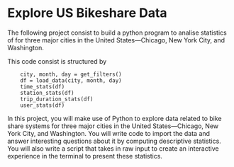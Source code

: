 # Explore US Bikeshare Data

The following project consist to build a python program to analise statistics of for three major cities in the United States—Chicago, New York City, and Washington.

This code consist is structured by 

        city, month, day = get_filters()
        df = load_data(city, month, day)
        time_stats(df)
        station_stats(df)
        trip_duration_stats(df)
        user_stats(df)


In this project, you will make use of Python to explore data related to bike share systems for three major cities in the United States—Chicago, New York City, and Washington. You will write code to import the data and answer interesting questions about it by computing descriptive statistics. You will also write a script that takes in raw input to create an interactive experience in the terminal to present these statistics.
